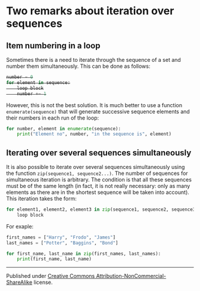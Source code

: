 # Two remarks about iteration over sequences

## Item numbering in a loop

Sometimes there is a need to iterate through the sequence of a set and number them simultaneously. This can be done as follows:

<div style="text-decoration: line-through;" onmouseover="this.style.textDecoration='none'" onmouseout="this.style.textDecoration='line-through'">

```python
number = 0
for element in sequence:
    loop block
    number += 1
```

</div>

However, this is not the best solution. It is much better to use a function `enumerate(sequence)` that will generate successive sequence elements and their numbers in each run of the loop:

```python
for number, element in enumerate(sequence):
    print("Element no", number, "in the sequence is", element)
```

## Iterating over several sequences simultaneously

It is also possible to iterate over several sequences simultaneously using the function `zip(sequence1, sequence2...)`. The number of sequences for simultaneous iteration is arbitrary. The condition is that all these sequences must be of the same length (in fact, it is not really necessary: only as many elements as there are in the shortest sequence will be taken into account). This iteration takes the form:

```python
for element1, element2, element3 in zip(sequence1, sequence2, sequence3):
    loop block
```

For exaple:

```python
first_names = ["Harry", "Frodo", "James"]
last_names = ["Potter", "Baggins", "Bond"]

for first_name, last_name in zip(first_names, last_names):
    print(first_name, last_name)
```


<hr/>

Published under [Creative Commons Attribution-NonCommercial-ShareAlike](https://creativecommons.org/licenses/by-nc-sa/4.0/) license.
